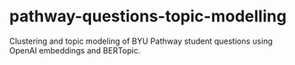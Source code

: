 # pathway-questions-topic-modelling
Clustering and topic modeling of BYU Pathway student questions using OpenAI embeddings and BERTopic.
